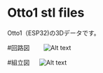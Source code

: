 # Otto1 stl files

Otto1（ESP32)の3Dデータです。　　

#回路図　　
![Alt text](https://github.com/pass810/Otto1_stl/blob/master/circuit%20diagram.jpg "Circuit diagram")  

#組立図  　
![Alt text](https://github.com/pass810/Otto1_stl/blob/master/assembly%20drawing.jpg "Assembly drawing")  



